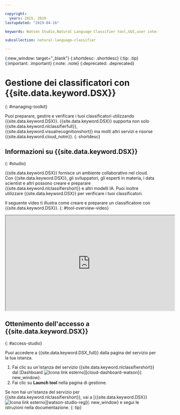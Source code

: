 ```yaml
---

copyright:
  years: 2015, 2019
lastupdated: "2019-04-16"

keywords: Watson Studio,Natural Language Classifier tool,GUI,user interface

subcollection: natural-language-classifier

---
```


{:new_window: target="_blank"}
{:shortdesc: .shortdesc}
{:tip: .tip}
{:important: .important}
{:note: .note}
{:deprecated: .deprecated}

# Gestione dei classificatori con {{site.data.keyword.DSX}}
{: #managing-toolkit}

Puoi preparare, gestire e verificare i tuoi classificatori utilizzando {{site.data.keyword.DSX}}. {{site.data.keyword.DSX}} supporta non solo {{site.data.keyword.nlclassifierfull}}, {{site.data.keyword.visualrecognitionshort}} ma molti altri servizi e risorse {{site.data.keyword.cloud_notm}}.
{: shortdesc}

## Informazioni su {{site.data.keyword.DSX}}
{: #studio}

{{site.data.keyword.DSX}} fornisce un ambiente collaborativo nel cloud. Con {{site.data.keyword.DSX}}, gli sviluppatori, gli esperti in materia, i data scientist e altri possono creare e preparare {{site.data.keyword.nlclassifiershort}} e altri modelli IA. Puoi inoltre utilizzare {{site.data.keyword.DSX}} per verificare i tuoi classificatori.

Il seguente video ti illustra come creare e preparare un classificatore con {{site.data.keyword.DSX}}.
{: #tool-overview-video}

<iframe class="embed-responsive-item" id="youtubeplayer" title="IBM Watson Studio: Create and train a Natural Language Classifier Model" type="text/html" width="560" height="315" src="https://www.youtube.com/embed/_gHeeX4lFwo" webkitallowfullscreen mozallowfullscreen allowfullscreen gesture="media" allow="encrypted-media"></iframe>

## Ottenimento dell'accesso a {{site.data.keyword.DSX}}
{: #access-studio}

Puoi accedere a {{site.data.keyword.DSX_full}} dalla pagina del servizio per la tua istanza.

1.  Fai clic su un'istanza del servizio {{site.data.keyword.nlclassifiershort}} dal [Dashboard ![Icona link esterno](../../icons/launch-glyph.svg "Icona link esterno")][cloud-dashboard-watson]{: new_window}.
1.  Fai clic su **Launch tool** nella pagina di gestione.

Se non hai un'istanza del servizio per {{site.data.keyword.nlclassifiershort}}, vai a [{{site.data.keyword.DSX}} ![Icona link esterno](../../icons/launch-glyph.svg "Icona link esterno")][watson-studio-reg]{: new_window} e segui le istruzioni nella documentazione.
{: tip}
